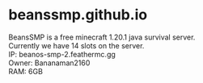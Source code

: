 # beanssmp.github.io
BeansSMP is a free minecraft 1.20.1 java survival server.<br>
Currently we have 14 slots on the server.<br>
IP: beanos-smp-2.feathermc.gg<br>
Owner: Bananaman2160<br>
RAM: 6GB<br>
